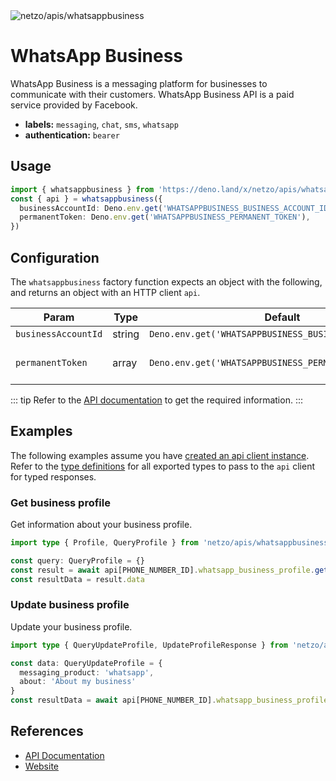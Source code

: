 
<img src="https://raw.githubusercontent.com/netzo/netzo/main/assets/apis/whatsappbusiness.svg" alt="netzo/apis/whatsappbusiness" class="mb-5 w-75px">

# WhatsApp Business

WhatsApp Business is a messaging platform for businesses to communicate with their customers. WhatsApp Business API is a paid service provided by Facebook.

- **labels:** `messaging`, `chat`, `sms`, `whatsapp`
- **authentication:** `bearer`

## Usage

```ts
import { whatsappbusiness } from 'https://deno.land/x/netzo/apis/whatsappbusiness/mod.ts'
const { api } = whatsappbusiness({
  businessAccountId: Deno.env.get('WHATSAPPBUSINESS_BUSINESS_ACCOUNT_ID'),
  permanentToken: Deno.env.get('WHATSAPPBUSINESS_PERMANENT_TOKEN'),
})
```

## Configuration

The `whatsappbusiness` factory function expects an object with the following, and returns an object with an HTTP client `api`.

| Param               | Type   | Default                                                | Description                         |
|---------------------|--------|--------------------------------------------------------|-------------------------------------|
| `businessAccountId` | string | `Deno.env.get('WHATSAPPBUSINESS_BUSINESS_ACCOUNT_ID')` | the account id                      |
| `permanentToken`    | array  | `Deno.env.get('WHATSAPPBUSINESS_PERMANENT_TOKEN')`     | the token to use for authentication |

::: tip Refer to the [API documentation](https://developers.facebook.com/docs/whatsapp/cloud-api/get-started) to get the required information.
:::

## Examples

The following examples assume you have [created an api client instance](#usage). Refer to the [type definitions](https://deno.land/x/netzo/apis/whatsappbusiness/types.ts) for all exported types to pass to the `api` client for typed responses.

### Get business profile

Get information about your business profile.

```ts
import type { Profile, QueryProfile } from 'netzo/apis/whatsappbusiness/types.ts'

const query: QueryProfile = {}
const result = await api[PHONE_NUMBER_ID].whatsapp_business_profile.get<Profile>(query)
const resultData = result.data
 ```

### Update business profile

Update your business profile.

```ts
import type { QueryUpdateProfile, UpdateProfileResponse } from 'netzo/apis/whatsappbusiness/types.ts'

const data: QueryUpdateProfile = {
  messaging_product: 'whatsapp',
  about: 'About my business'
}
const resultData = await api[PHONE_NUMBER_ID].whatsapp_business_profile.post<UpdateProfileResponse>(data)
 ```

## References

- [API Documentation](https://developers.facebook.com/docs/whatsapp/cloud-api/get-started)
- [Website](https://business.whatsapp.com/)
